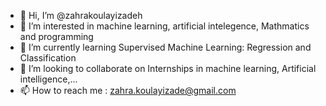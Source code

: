 - 👋 Hi, I’m @zahrakoulayizadeh
- 👀 I’m interested in machine learning, artificial intelegence, Mathmatics and programming
- 🌱 I’m currently learning Supervised Machine Learning: Regression and Classification
- 💞️ I’m looking to collaborate on Internships in machine learning, Artificial intelligence,... 
- 📫 How to reach me : zahra.koulayizade@gmail.com

<!---
zahrakoulayizadeh/zahrakoulayizadeh is a ✨ special ✨ repository because its `README.md` (this file) appears on your GitHub profile.
You can click the Preview link to take a look at your changes.
--->

